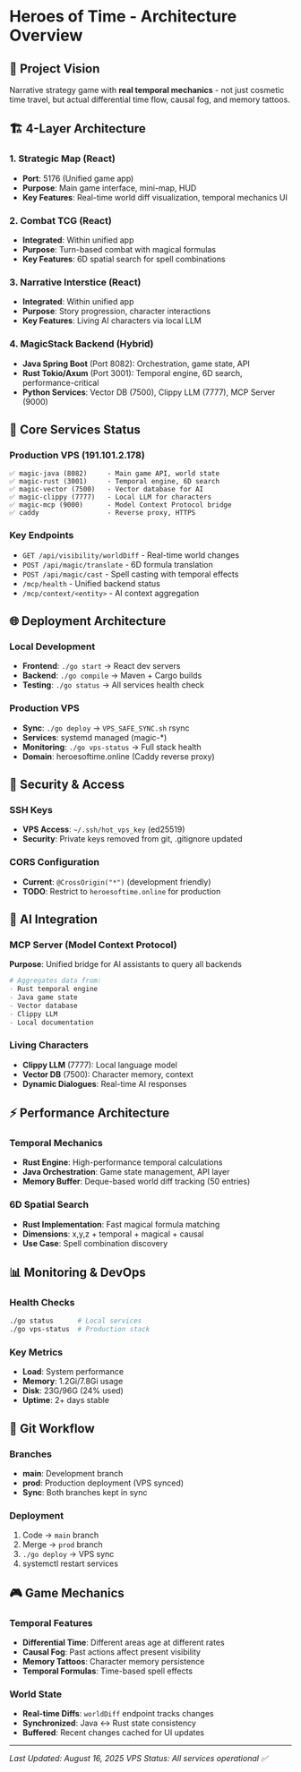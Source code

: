 # Heroes of Time - Architecture Overview

## 🎯 Project Vision
Narrative strategy game with **real temporal mechanics** - not just cosmetic time travel, but actual differential time flow, causal fog, and memory tattoos.

## 🏗️ 4-Layer Architecture

### 1. Strategic Map (React)
- **Port**: 5176 (Unified game app)
- **Purpose**: Main game interface, mini-map, HUD
- **Key Features**: Real-time world diff visualization, temporal mechanics UI

### 2. Combat TCG (React)
- **Integrated**: Within unified app
- **Purpose**: Turn-based combat with magical formulas
- **Key Features**: 6D spatial search for spell combinations

### 3. Narrative Interstice (React)
- **Integrated**: Within unified app  
- **Purpose**: Story progression, character interactions
- **Key Features**: Living AI characters via local LLM

### 4. MagicStack Backend (Hybrid)
- **Java Spring Boot** (Port 8082): Orchestration, game state, API
- **Rust Tokio/Axum** (Port 3001): Temporal engine, 6D search, performance-critical
- **Python Services**: Vector DB (7500), Clippy LLM (7777), MCP Server (9000)

## 🔧 Core Services Status

### Production VPS (191.101.2.178)
```
✅ magic-java (8082)     - Main game API, world state
✅ magic-rust (3001)     - Temporal engine, 6D search  
✅ magic-vector (7500)   - Vector database for AI
✅ magic-clippy (7777)   - Local LLM for characters
✅ magic-mcp (9000)      - Model Context Protocol bridge
✅ caddy                 - Reverse proxy, HTTPS
```

### Key Endpoints
- `GET /api/visibility/worldDiff` - Real-time world changes
- `POST /api/magic/translate` - 6D formula translation
- `POST /api/magic/cast` - Spell casting with temporal effects
- `/mcp/health` - Unified backend status
- `/mcp/context/<entity>` - AI context aggregation

## 🌐 Deployment Architecture

### Local Development
- **Frontend**: `./go start` → React dev servers
- **Backend**: `./go compile` → Maven + Cargo builds
- **Testing**: `./go status` → All services health check

### Production VPS
- **Sync**: `./go deploy` → `VPS_SAFE_SYNC.sh` rsync
- **Services**: systemd managed (magic-*)
- **Monitoring**: `./go vps-status` → Full stack health
- **Domain**: heroesoftime.online (Caddy reverse proxy)

## 🔐 Security & Access

### SSH Keys
- **VPS Access**: `~/.ssh/hot_vps_key` (ed25519)
- **Security**: Private keys removed from git, .gitignore updated

### CORS Configuration
- **Current**: `@CrossOrigin("*")` (development friendly)
- **TODO**: Restrict to `heroesoftime.online` for production

## 🧠 AI Integration

### MCP Server (Model Context Protocol)
**Purpose**: Unified bridge for AI assistants to query all backends
```python
# Aggregates data from:
- Rust temporal engine
- Java game state  
- Vector database
- Clippy LLM
- Local documentation
```

### Living Characters
- **Clippy LLM** (7777): Local language model
- **Vector DB** (7500): Character memory, context
- **Dynamic Dialogues**: Real-time AI responses

## ⚡ Performance Architecture

### Temporal Mechanics
- **Rust Engine**: High-performance temporal calculations
- **Java Orchestration**: Game state management, API layer
- **Memory Buffer**: Deque-based world diff tracking (50 entries)

### 6D Spatial Search
- **Rust Implementation**: Fast magical formula matching
- **Dimensions**: x,y,z + temporal + magical + causal
- **Use Case**: Spell combination discovery

## 📊 Monitoring & DevOps

### Health Checks
```bash
./go status      # Local services
./go vps-status  # Production stack
```

### Key Metrics
- **Load**: System performance
- **Memory**: 1.2Gi/7.8Gi usage
- **Disk**: 23G/96G (24% used)
- **Uptime**: 2+ days stable

## 🔄 Git Workflow

### Branches
- **main**: Development branch
- **prod**: Production deployment (VPS synced)
- **Sync**: Both branches kept in sync

### Deployment
1. Code → `main` branch
2. Merge → `prod` branch  
3. `./go deploy` → VPS sync
4. systemctl restart services

## 🎮 Game Mechanics

### Temporal Features
- **Differential Time**: Different areas age at different rates
- **Causal Fog**: Past actions affect present visibility
- **Memory Tattoos**: Character memory persistence
- **Temporal Formulas**: Time-based spell effects

### World State
- **Real-time Diffs**: `worldDiff` endpoint tracks changes
- **Synchronized**: Java ↔ Rust state consistency
- **Buffered**: Recent changes cached for UI updates

---

*Last Updated: August 16, 2025*
*VPS Status: All services operational ✅*